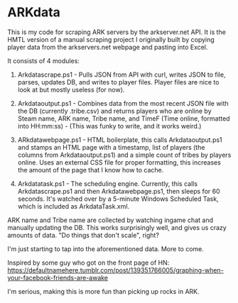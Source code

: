 # ARKdata
This is my code for scraping ARK servers by the arkserver.net API. It is the HMTL version of a manual scraping project I originally built by copying player data from the arkservers.net webpage and pasting into Excel.


It consists of 4 modules: 

1. Arkdatascrape.ps1 - Pulls JSON from API with curl, writes JSON to file, parses, updates DB, and writes to player files. Player files are nice to look at but mostly useless (for now).

2. Arkdataoutput.ps1 - Combines data from the most recent JSON file with the DB (currently .tribe.csv) and returns players who are online by Steam name, ARK name, Tribe name, and TimeF (Time online, formatted into HH:mm:ss) - (This was funky to write, and it works weird.)

3. ARkdatawebpage.ps1 - HTML boilerplate, this calls Arkdataoutput.ps1 and stamps an HTML page with a timestamp, list of players (the columns from Arkdataoutput.ps1) and a simple count of tribes by players online. Uses an external CSS file for proper formatting, this increases the amount of the page that I know how to cache.

4. Arkdatatask.ps1 - The scheduling engine. Currently, this calls Arkdatascrape.ps1 and then Arkdatawebpage.ps1, then sleeps for 60 seconds. It's watched over by a 5-minute Windows Scheduled Task, which is included as ArkdataTask.xml. 


ARK name and Tribe name are collected by watching ingame chat and manually updating the DB. This works surprisingly well, and gives us crazy amounts of data. "Do things that don't scale", right?


I'm just starting to tap into the aforementioned data. More to come.


Inspired by some guy who got on the front page of HN:
https://defaultnamehere.tumblr.com/post/139351766005/graphing-when-your-facebook-friends-are-awake


I'm serious, making this is more fun than picking up rocks in ARK. 
